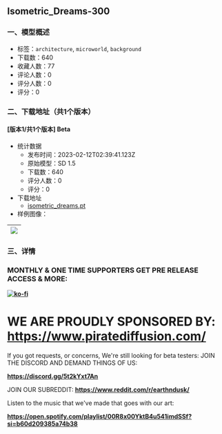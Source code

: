 ## Isometric_Dreams-300
### 一、模型概述

- 标签：`architecture`, `microworld`, `background`
- 下载数：640
- 收藏人数：77
- 评论人数：0
- 评分人数：0
- 评分：0

### 二、下载地址（共1个版本）

#### [版本1/共1个版本] Beta

- 统计数据
  - 发布时间：2023-02-12T02:39:41.123Z
  - 原始模型：SD 1.5
  - 下载数：640
  - 评分人数：0
  - 评分：0
- 下载地址
  - [isometric_dreams.pt](https://civitai.com/api/download/models/9603)
- 样例图像：

| <img src="https://image.civitai.com/xG1nkqKTMzGDvpLrqFT7WA/69b6f9ac-a03d-4038-6519-86886db13700/width=450/92763.jpeg" /> |
| ---- |


### 三、详情
<h3 id="heading-77">MONTHLY &amp; ONE TIME SUPPORTERS GET PRE RELEASE ACCESS &amp; MORE:</h3><p><a target="_blank" rel="ugc" href="https://ko-fi.com/Z8Z8L4EO"><strong><u><img src="https://ko-fi.com/img/githubbutton_sm.svg" alt="ko-fi" /></u></strong></a></p><h1 id="heading-27">WE ARE PROUDLY SPONSORED BY: <a target="_blank" rel="ugc" href="https://www.piratediffusion.com/"><strong><u>https://www.piratediffusion.com/</u></strong></a></h1><p>If you got requests, or concerns, We're still looking for beta testers: JOIN THE DISCORD AND DEMAND THINGS OF US:</p><p><a target="_blank" rel="ugc" href="https://discord.gg/5t2kYxt7An"><strong><u>https://discord.gg/5t2kYxt7An</u></strong></a></p><p>JOIN OUR SUBREDDIT: <a target="_blank" rel="ugc" href="https://www.reddit.com/r/earthndusk/"><strong><u>https://www.reddit.com/r/earthndusk/</u></strong></a></p><p>Listen to the music that we've made that goes with our art:</p><p><a target="_blank" rel="ugc" href="https://open.spotify.com/playlist/00R8x00YktB4u541imdSSf?si=b60d209385a74b38"><strong><u>https://open.spotify.com/playlist/00R8x00YktB4u541imdSSf?si=b60d209385a74b38</u></strong></a></p>